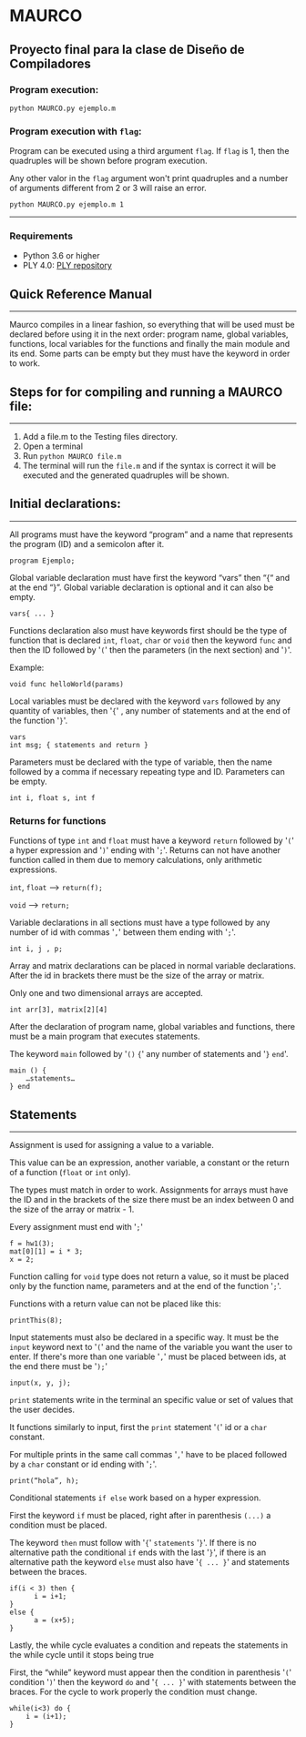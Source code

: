 # MAURCO
## Proyecto final para la clase de Diseño de Compiladores

### Program execution:
``` 
python MAURCO.py ejemplo.m
```
### Program execution with ```flag```:
Program can be executed using a third argument ```flag```. If ```flag``` is 1, then the quadruples will be shown before program execution.

Any other valor in the ```flag``` argument won't print quadruples and a number of arguments different from 2 or 3 will raise an error.
```
python MAURCO.py ejemplo.m 1
```

---
### Requirements
- Python 3.6 or higher
- PLY 4.0: [PLY repository](https://github.com/dabeaz/ply)

## Quick Reference Manual
---
Maurco compiles in a linear fashion, so everything that will be used must be declared before using it in the next order: program name, global variables, functions, local variables for the functions and finally the main module and its end. Some parts can be empty but they must have the keyword in order to work.

## Steps for for compiling and running a MAURCO file:
---
1. Add a file.m to the Testing files directory.
2. Open a terminal
3. Run ```python MAURCO file.m```
4. The terminal will run the ```file.m``` and if the syntax is correct it will be executed and the generated quadruples will be shown.

## Initial declarations:
---
All programs must have the keyword “program” and a name that represents the program (ID) and a semicolon after it.
```
program Ejemplo;
```
Global variable declaration must have first the keyword “vars” then “{“ and at the end “}”.
Global variable declaration is optional and it can also be empty.

```
vars{ ... }
```

Functions declaration also must have keywords first should be the type of function that is declared ```int```, ```float```, ```char``` or ```void``` then the keyword ```func``` and then the ID followed by '```(```' then the parameters (in the next section) and '```)```'.

Example:

```
void func helloWorld(params)
```

Local variables must be declared with the keyword ```vars``` followed by any quantity of variables, then '```{```' , any number of statements and at the end of the function '```}```'.
```
vars
int msg; { statements and return }
```
Parameters must be declared with the type of variable, then the name followed by a comma if necessary repeating type and ID. Parameters can be empty.
```
int i, float s, int f
```
### Returns for functions

Functions of type ```int``` and ```float``` must have a keyword ```return``` followed by '```(```' a hyper expression and '```)```' ending with '```;```'. Returns can not have another function called in them due to memory calculations, only arithmetic expressions. 

```int```, ```float``` --> ```return(f);```

```void``` --> ```return;```

Variable declarations in all sections must have a type followed by any number of id with commas '```,```' between them ending with '```;```'.
```
int i, j , p;
```
Array and matrix declarations can be placed in normal variable declarations. After the id in brackets there must be the size of the array or matrix. 

Only one and two dimensional arrays are accepted. 

```
int arr[3], matrix[2][4]
```
After the declaration of program name, global variables and functions, there must be a main program that executes statements.

The keyword ```main``` followed by '```()``` ```{```' any number of statements and '```}``` ```end```'.

```
main () {
	…statements…
} end
```

## Statements
---
Assignment is used for assigning a value to a variable.

This value can be an expression, another variable, a constant or the return of a function (```float``` or ```int``` only).

The types must match in order to work. Assignments for arrays must have the ID and in the brackets of the size there must be an index between 0 and the size of the array or matrix - 1.

Every assignment must end with '```;```'
```
f = hw1(3);
mat[0][1] = i * 3;
x = 2;
```
Function calling for ```void``` type does not return a value, so it must be placed only by the function name, parameters and at the end of the function '```;```'.

Functions with a return value can not be placed like this:
```
printThis(8);
```
Input statements must also be declared in a specific way. It must be the ```input``` keyword next to '```(```' and the name of the variable you want the user to enter. If there's more than one variable '```,```' must be placed between ids, at the end there must be '```);```'

```
input(x, y, j);
```
```print``` statements write in the terminal an specific value or set of values that the user decides.

It functions similarly to input, first the ```print``` statement '```(```' id or a ```char``` constant.

For multiple prints in the same call commas '```,```' have to be placed followed by a ```char``` constant or id ending with '```;```'.
```
print(“hola”, h);
```

Conditional statements ```if else``` work based on a hyper expression. 

First the keyword ```if``` must be placed, right after in parenthesis ```(...)``` a condition must be placed.

The keyword ```then``` must follow with '```{```' ```statements``` '```}```'. If there is no alternative path the conditional ```if``` ends with the last '```}```', if there is an alternative path the keyword ```else``` must also have '```{ ... }```' and statements between the braces.
```
if(i < 3) then {
      i = i+1;
}
else {
      a = (x+5);
}
```
Lastly, the while cycle evaluates a condition and repeats the statements in the while cycle until it stops being true

First, the “while” keyword must appear then the condition in parenthesis '```(```' condition '```)```' then the keyword ```do``` and '```{ ... }```' with statements between the braces. For the cycle to work properly the condition must change. 
```
while(i<3) do {
    i = (i+1);
}
```
